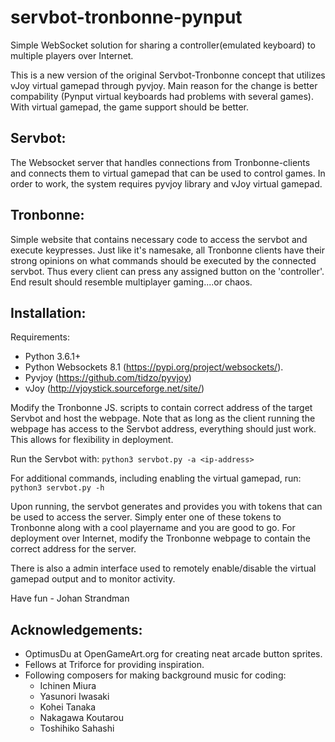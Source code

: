 # servbot-tronbonne-pynput
Simple WebSocket solution for sharing a controller(emulated keyboard) to multiple players over Internet.

This is a new version of the original Servbot-Tronbonne concept that utilizes vJoy virtual gamepad through pyvjoy. Main reason for the change is better compability (Pynput virtual keyboards had problems with several games). With virtual gamepad, the game support should be better.

Servbot:
-
The Websocket server that handles connections from Tronbonne-clients and connects them to virtual gamepad that can be used to control games. In order to work, the system requires pyvjoy library and vJoy virtual gamepad.

Tronbonne:
-
Simple website that contains necessary code to access the servbot and execute keypresses. Just like it's namesake, all Tronbonne clients have their strong opinions on what commands should be executed by the connected servbot. Thus every client can press any assigned button on the 'controller'. End result should resemble multiplayer gaming....or chaos.

Installation:
-
Requirements:
 * Python 3.6.1+
 * Python Websockets 8.1 (https://pypi.org/project/websockets/).
 * Pyvjoy (https://github.com/tidzo/pyvjoy)
 * vJoy (http://vjoystick.sourceforge.net/site/)

Modify the Tronbonne JS. scripts to contain correct address of the target Servbot and host the webpage. Note that as long as the client running the webpage has access to the Servbot address, everything should just work. This allows for flexibility in deployment.

Run the Servbot with:
`python3 servbot.py -a <ip-address>`

For additional commands, including enabling the virtual gamepad,  run:
`python3 servbot.py -h`

Upon running, the servbot generates and provides you with tokens that can be used to access the server.
Simply enter one of these tokens to Tronbonne along with a cool playername and you are good to go.
For deployment over Internet, modify the Tronbonne webpage to contain the correct address for the server.

There is also a admin interface used to remotely enable/disable the virtual gamepad output and to monitor activity.

Have fun - Johan Strandman

Acknowledgements:
-
 - OptimusDu at OpenGameArt.org for creating neat arcade button sprites.
 - Fellows at Triforce for providing inspiration.
 - Following composers for making background music for coding:
   - Ichinen Miura
   - Yasunori Iwasaki
   - Kohei Tanaka
   - Nakagawa Koutarou
   - Toshihiko Sahashi
